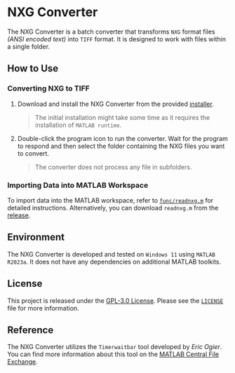 # NXG Converter

The NXG Converter is a batch converter that transforms `NXG` format files *(ANSI encoded text)* into `TIFF` format. It is designed to work with files within a single folder.

## How to Use

### Converting NXG to TIFF

1. Download and install the NXG Converter from the provided [installer](https://github.com/ZhengyiZ/NXG_Converter/releases).
   
   > The initial installation might take some time as it requires the installation of `MATLAB runtime`.

2. Double-click the program icon to run the converter. Wait for the program to respond and then select the folder containing the NXG files you want to convert.
   
   > The converter does not process any file in subfolders.

### Importing Data into MATLAB Workspace

To import data into the MATLAB workspace, refer to [`func/readnxg.m`](https://github.com/ZhengyiZ/NXG_Converter/blob/main/func/readnxg.m) for detailed instructions. 
Alternatively, you can download `readnxg.m` from the [release](https://github.com/ZhengyiZ/NXG_Converter/releases).

## Environment

The NXG Converter is developed and tested on `Windows 11` using `MATLAB R2023a`.
It does not have any dependencies on additional MATLAB toolkits.

## License

This project is released under the [GPL-3.0 License](https://github.com/ZhengyiZ/NXG_Converter/blob/main/LICENSE). Please see the [`LICENSE`](https://github.com/ZhengyiZ/NXG_Converter/blob/main/LICENSE) file for more information.

## Reference

The NXG Converter utilizes the `Timerwaitbar` tool developed by *Eric Ogier*.
You can find more information about this tool on the [MATLAB Central File Exchange](https://www.mathworks.com/matlabcentral/fileexchange/55985-timer-waitbar).
